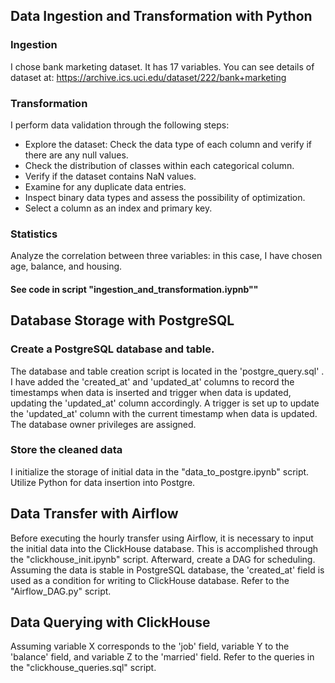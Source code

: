 ## Data Ingestion and Transformation with Python
### Ingestion
I chose bank marketing dataset. It has 17 variables. You can see details of dataset at: https://archive.ics.uci.edu/dataset/222/bank+marketing

### Transformation
I perform data validation through the following steps:
- Explore the dataset: Check the data type of each column and verify if there are any null values.
- Check the distribution of classes within each categorical column.
- Verify if the dataset contains NaN values.
- Examine for any duplicate data entries.
- Inspect binary data types and assess the possibility of optimization.
- Select a column as an index and primary key.

### Statistics 
Analyze the correlation between three variables: in this case, I have chosen age, balance, and housing.
#### See code in script "ingestion_and_transformation.iypnb"" 

## Database Storage with PostgreSQL
### Create a PostgreSQL database and table.
The database and table creation script is located in the 'postgre_query.sql' .
I have added the 'created_at' and 'updated_at' columns to record the timestamps when data is inserted and trigger when data is updated, updating the 'updated_at' column accordingly.
A trigger is set up to update the 'updated_at' column with the current timestamp when data is updated.
The database owner privileges are assigned.

### Store the cleaned data
I initialize the storage of initial data in the "data_to_postgre.ipynb" script.
Utilize Python for data insertion into Postgre.

## Data Transfer with Airflow
Before executing the hourly transfer using Airflow, it is necessary to input the initial data into the ClickHouse database. This is accomplished through the "clickhouse_init.ipynb" script.
Afterward, create a DAG for scheduling. Assuming the data is stable in PostgreSQL database, the 'created_at' field is used as a condition for writing to ClickHouse database. Refer to the "Airflow_DAG.py" script.

## Data Querying with ClickHouse
Assuming variable X corresponds to the 'job' field, variable Y to the 'balance' field, and variable Z to the 'married' field. Refer to the queries in the "clickhouse_queries.sql" script.





